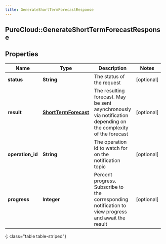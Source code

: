 ```yaml
---
title: GenerateShortTermForecastResponse
---
```

## PureCloud::GenerateShortTermForecastResponse

## Properties

|Name | Type | Description | Notes|
|------------ | ------------- | ------------- | -------------|
| **status** | **String** | The status of the request | [optional] |
| **result** | [**ShortTermForecast**](ShortTermForecast.html) | The resulting forecast.  May be sent asynchronously via notification depending on the complexity of the forecast | [optional] |
| **operation_id** | **String** | The operation id to watch for on the notification topic | [optional] |
| **progress** | **Integer** | Percent progress.  Subscribe to the corresponding notification to view progress and await the result | [optional] |
{: class="table table-striped"}


